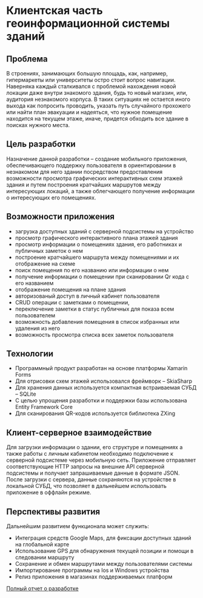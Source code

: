 # Клиентская часть геоинформационной системы зданий

## Проблема
В строениях, занимающих большую площадь, как, например, гипермаркеты или университеты остро стоит вопрос навигации. Наверняка каждый сталкивался с проблемой нахождения новой локации даже внутри знакомого здания, будь то новый магазин, или, аудитория незнакомого корпуса. В таких ситуациях не остается иного выхода как попросить проводить, указать путь случайного прохожего или найти план эвакуации и надеяться, что нужное помещение находится на текущем этаже, иначе, придется обходить все здание в поисках нужного места.

## Цель разработки
Назначение данной разработки – создание мобильного приложения, обеспечивающего поддержку пользователя в ориентировании в незнакомом для него здании посредством предоставления возможности просмотра графических интерактивных схем этажей здания и путем построения кратчайших маршрутов между интересующих локаций, а также облегчающего получение информации о интересующих его помещениях.

## Возможности приложения

+	загрузка доступных зданий с серверной подсистемы на устройство
+	просмотр графического интерактивного плана этажей здания
+	просмотр информации о помещениях здания, его работниках и публичных заметок о нем
+	построение кратчайшего маршрута между помещениями и их отображение на схеме
+ поиск помещения по его названию или информации о нем
+ получение информации о помещении при сканировании Qr кода с его названием
+ отображение помещения на плане здания
+	авторизованый доступ в личный кабинет пользователя
+	CRUD операции с заметками о помещении,
+	переключение заметки в статус публичных для показа всем пользователем
+	возможность добавления помещения в список избранных или удаления из него
+	возможность просмотра списка всех заметок пользователя
 
## Технологии 

+ Программный продукт разработан на основе платформы Xamarin Forms
+ Для отрисовки схем этажей использовался фреймворк – SkiaSharp
+ Для хранения данных используется компактная встраиваемая СУБД –  SQLite
+ С целью упрощения разработки и поддержки базы использована Entity Framework Core
+ Для сканирования QR-кодов используется библиотека ZXing

## Клиент-серверное взаимодействие

Для загрузки информации о здании, его структуре и помещениях а также работы с личным кабинетом необходимо подключение к серверной подсистеме через мобильную сеть. Приложение отправляет соответствующие HTTP запросы на внешние API серверной подсистемы и получает запрашиваемые данные в формате JSON. После загрузки с сервера, данные сохраняются на устройстве в локальной СУБД, что позволяет в дальнейшем использовать приложение в оффлайн режиме. 

## Перспективы развития

Дальнейшим развитием функционала может служить:
+ Интеграция средств Google Maps, для фиксации доступных зданий на глобальной карте
+ Использование GPS для обнаружения текущей позиции и помощи в следовании маршруту
+ Сохранение и обмен маршрутами между пользователями системы
+ Импортирование программы на Ios и Windows устройства
+ Релиз приложения в магазинах поддерживаемых платформ

[Полный отчет о разработке](https://drive.google.com/file/d/1k4RiyTx3p_kbIPJu56RMtnFqeJi88akx/view?usp=sharing)
